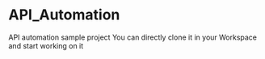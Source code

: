 # API_Automation
API automation sample project
You can directly clone it in your Workspace and start working on it
